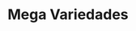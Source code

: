 ---
title: "Mega Variedades"
url: /quito/mega-variedades-avenida-alonso-de-angulo/
shop: Allgemein
---